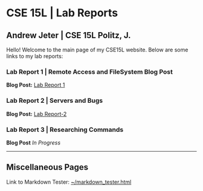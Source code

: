 # CSE 15L | Lab Reports

## Andrew Jeter | CSE 15L Politz, J.

Hello! Welcome to the main page of my CSE15L website. Below are some links to my lab reports:


### Lab Report 1 | Remote Access and FileSystem Blog Post
**Blog Post:** [Lab Report 1](https://acjeter.github.io/cse15l-lab-reports/lab-report-1)

### Lab Report 2 | Servers and Bugs
**Blog Post:** [Lab Report-2](https://acjeter.github.io/cse15l-lab-reports/lab-report-2)

### Lab Report 3 | Researching Commands
**Blog Post** *In Progress*

***

## Miscellaneous Pages
Link to Markdown Tester: [~/markdown_tester.html](https://acjeter.github.io/cse15l-lab-reports/markdown_tester.html)
